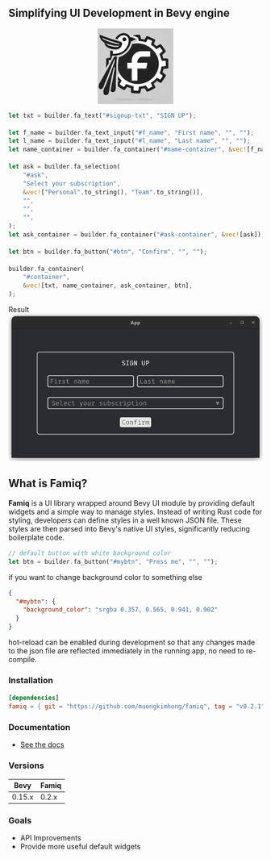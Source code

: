## Simplifying UI Development in Bevy engine

<div style="display: flex; justify-content: center; align-items: center;">
    <img src="logo.jpeg" alt="Logo" width="150px">
</div>

```rust
let txt = builder.fa_text("#signup-txt", "SIGN UP");

let f_name = builder.fa_text_input("#f_name", "First name", "", "");
let l_name = builder.fa_text_input("#l_name", "Last name", "", "");
let name_container = builder.fa_container("#name-container", &vec![f_name, l_name]);

let ask = builder.fa_selection(
    "#ask",
    "Select your subscription",
    &vec!["Personal".to_string(), "Team".to_string()],
    "",
    "",
    "",
);
let ask_container = builder.fa_container("#ask-container", &vec![ask]);

let btn = builder.fa_button("#btn", "Confirm", "", "");

builder.fa_container(
    "#container",
    &vec![txt, name_container, ask_container, btn],
);
```
Result
![Screenshot](./screenshot.png)

## What is Famiq?
**Famiq** is a UI library wrapped around Bevy UI module by providing default
widgets and a simple way to manage styles. Instead of writing Rust code for styling,
developers can define styles in a well known JSON file. These styles are then parsed
into Bevy's native UI styles, significantly reducing boilerplate code.

```rust
// default button with white background color
let btn = builder.fa_button("#mybtn", "Press me", "", "");
```
if you want to change background color to something else
```json
{
  "#mybtn": {
    "background_color": "srgba 0.357, 0.565, 0.941, 0.902"
  }
}
```
hot-reload can be enabled during development so that any changes made to the json file
are reflected immediately in the running app, no need to re-compile.

### Installation
```toml
[dependencies]
famiq = { git = "https://github.com/muongkimhong/famiq", tag = "v0.2.1" }
```

### Documentation
- [See the docs](https://muongkimhong.github.io/famiq/)

### Versions
| Bevy     | Famiq |
|----------|----------|
| 0.15.x   | 0.2.x    |


### Goals
- API Improvements
- Provide more useful default widgets
